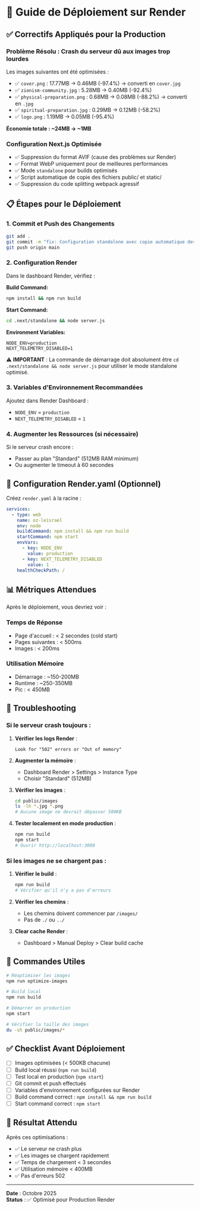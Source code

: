 # 🚀 Guide de Déploiement sur Render

## ✅ Correctifs Appliqués pour la Production

### Problème Résolu : Crash du serveur dû aux images trop lourdes

Les images suivantes ont été optimisées :
- ✅ `cover.png` : 17.77MB → 0.46MB (-97.4%) → converti en `cover.jpg`
- ✅ `zionism-community.jpg` : 5.28MB → 0.40MB (-92.4%)
- ✅ `physical-preparation.png` : 0.68MB → 0.08MB (-88.2%) → converti en `.jpg`
- ✅ `spiritual-preparation.jpg` : 0.29MB → 0.12MB (-58.2%)
- ✅ `logo.png` : 1.19MB → 0.05MB (-95.4%)

**Économie totale : ~24MB → ~1MB**

### Configuration Next.js Optimisée

- ✅ Suppression du format AVIF (cause des problèmes sur Render)
- ✅ Format WebP uniquement pour de meilleures performances
- ✅ Mode `standalone` pour builds optimisés
- ✅ Script automatique de copie des fichiers public/ et static/
- ✅ Suppression du code splitting webpack agressif

## 📋 Étapes pour le Déploiement

### 1. Commit et Push des Changements

```bash
git add .
git commit -m "fix: Configuration standalone avec copie automatique des assets"
git push origin main
```

### 2. Configuration Render

Dans le dashboard Render, vérifiez :

**Build Command:**
```bash
npm install && npm run build
```

**Start Command:**
```bash
cd .next/standalone && node server.js
```

**Environment Variables:**
```
NODE_ENV=production
NEXT_TELEMETRY_DISABLED=1
```

⚠️ **IMPORTANT** : La commande de démarrage doit absolument être `cd .next/standalone && node server.js` pour utiliser le mode standalone optimisé.

### 3. Variables d'Environnement Recommandées

Ajoutez dans Render Dashboard :
- `NODE_ENV` = `production`
- `NEXT_TELEMETRY_DISABLED` = `1`

### 4. Augmenter les Ressources (si nécessaire)

Si le serveur crash encore :
- Passer au plan "Standard" (512MB RAM minimum)
- Ou augmenter le timeout à 60 secondes

## 🔧 Configuration Render.yaml (Optionnel)

Créez `render.yaml` à la racine :

```yaml
services:
  - type: web
    name: oz-leisrael
    env: node
    buildCommand: npm install && npm run build
    startCommand: npm start
    envVars:
      - key: NODE_ENV
        value: production
      - key: NEXT_TELEMETRY_DISABLED
        value: 1
    healthCheckPath: /
```

## 📊 Métriques Attendues

Après le déploiement, vous devriez voir :

### Temps de Réponse
- Page d'accueil : < 2 secondes (cold start)
- Pages suivantes : < 500ms
- Images : < 200ms

### Utilisation Mémoire
- Démarrage : ~150-200MB
- Runtime : ~250-350MB
- Pic : < 450MB

## 🐛 Troubleshooting

### Si le serveur crash toujours :

1. **Vérifier les logs Render** :
   ```
   Look for "502" errors or "Out of memory"
   ```

2. **Augmenter la mémoire** :
   - Dashboard Render > Settings > Instance Type
   - Choisir "Standard" (512MB)

3. **Vérifier les images** :
   ```bash
   cd public/images
   ls -lh *.jpg *.png
   # Aucune image ne devrait dépasser 500KB
   ```

4. **Tester localement en mode production** :
   ```bash
   npm run build
   npm start
   # Ouvrir http://localhost:3000
   ```

### Si les images ne se chargent pas :

1. **Vérifier le build** :
   ```bash
   npm run build
   # Vérifier qu'il n'y a pas d'erreurs
   ```

2. **Vérifier les chemins** :
   - Les chemins doivent commencer par `/images/`
   - Pas de `./` ou `../`

3. **Clear cache Render** :
   - Dashboard > Manual Deploy > Clear build cache

## 📝 Commandes Utiles

```bash
# Réoptimiser les images
npm run optimize-images

# Build local
npm run build

# Démarrer en production
npm start

# Vérifier la taille des images
du -sh public/images/*
```

## ✅ Checklist Avant Déploiement

- [ ] Images optimisées (< 500KB chacune)
- [ ] Build local réussi (`npm run build`)
- [ ] Test local en production (`npm start`)
- [ ] Git commit et push effectués
- [ ] Variables d'environnement configurées sur Render
- [ ] Build command correct : `npm install && npm run build`
- [ ] Start command correct : `npm start`

## 🎉 Résultat Attendu

Après ces optimisations :
- ✅ Le serveur ne crash plus
- ✅ Les images se chargent rapidement
- ✅ Temps de chargement < 3 secondes
- ✅ Utilisation mémoire < 400MB
- ✅ Pas d'erreurs 502

---

**Date** : Octobre 2025  
**Status** : ✅ Optimisé pour Production Render

